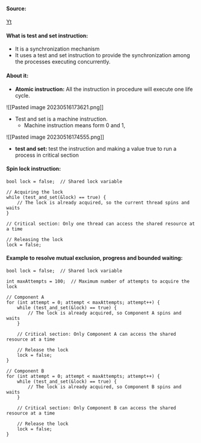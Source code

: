 #### Source:
[Yt](https://www.youtube.com/watch?v=q7yksMlPlJU&list=PLXj4XH7LcRfDrdQuJTHIPmKMpa7eYVaPm&index=33)

#### What is test and set instruction:

* It is a synchronization mechanism
* It uses a test and set instruction to provide the synchronization among the processes executing concurrently.

#### About it:

* **Atomic instruction:** All the instruction in procedure will execute one life cycle.

![[Pasted image 20230516173621.png]]

* Test and set is a machine instruction.
	* Machine instruction means form 0 and 1,

![[Pasted image 20230516174555.png]]

* **test and set:** test the instruction and making a value true to run a process in critical section


#### Spin lock instruction:

```
bool lock = false;  // Shared lock variable

// Acquiring the lock
while (test_and_set(&lock) == true) {
    // The lock is already acquired, so the current thread spins and waits
}

// Critical section: Only one thread can access the shared resource at a time

// Releasing the lock
lock = false;
```



#### Example to resolve mutual exclusion, progress and bounded waiting:

```
bool lock = false;  // Shared lock variable

int maxAttempts = 100;  // Maximum number of attempts to acquire the lock

// Component A
for (int attempt = 0; attempt < maxAttempts; attempt++) {
    while (test_and_set(&lock) == true) {
        // The lock is already acquired, so Component A spins and waits
    }
    
    // Critical section: Only Component A can access the shared resource at a time

    // Release the lock
    lock = false;
}

// Component B
for (int attempt = 0; attempt < maxAttempts; attempt++) {
    while (test_and_set(&lock) == true) {
        // The lock is already acquired, so Component B spins and waits
    }
    
    // Critical section: Only Component B can access the shared resource at a time

    // Release the lock
    lock = false;
}

```